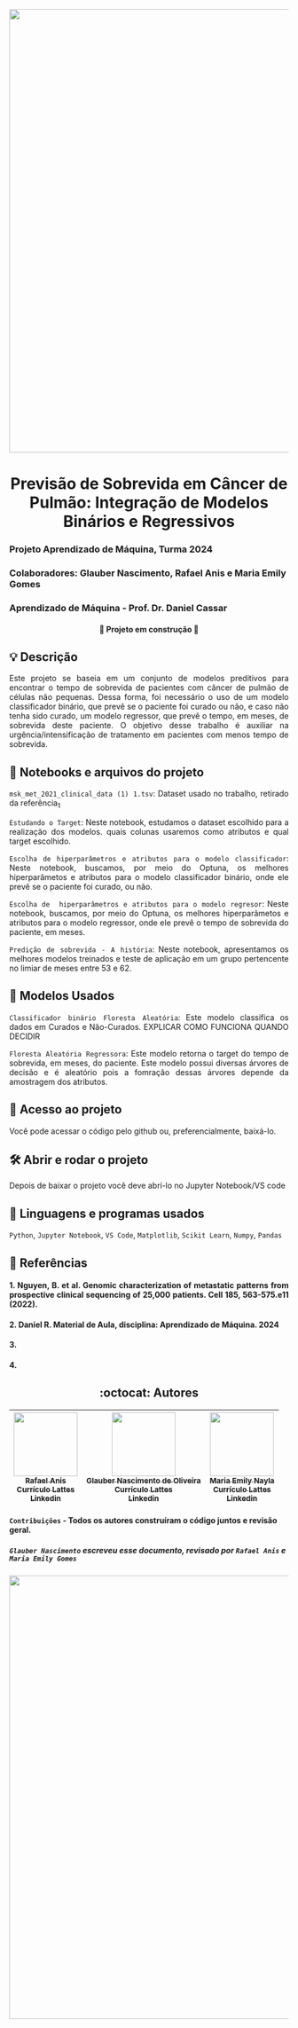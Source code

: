 <div align="center">

<img loading="lazy" src="https://github.com/user-attachments/assets/9e4a0523-4f7b-4476-8a75-bc8d9ed47e5b" width=800>

</div>

<h1 align="center"> Previsão de Sobrevida em Câncer de Pulmão: Integração de Modelos Binários e Regressivos </h1>

### Projeto Aprendizado de Máquina, Turma 2024
### Colaboradores: Glauber Nascimento, Rafael Anis e Maria Emily Gomes  
### Aprendizado de Máquina -  Prof. Dr. Daniel Cassar

 <h4 align="center"> 
    🚧  Projeto em construção 🚧
</h4>

<h2 align="left"> 💡 Descrição </h2>

<div align="justify">
Este projeto se baseia em um conjunto de modelos preditivos para encontrar o tempo de sobrevida de pacientes com câncer de pulmão de células não pequenas. Dessa forma, foi necessário o uso de um modelo classificador binário, que prevê se o paciente foi curado ou não, e caso não tenha sido curado, um modelo regressor, que prevê o tempo, em meses, de sobrevida deste paciente. O objetivo desse trabalho é auxiliar na urgência/intensificação de tratamento em pacientes com menos tempo de sobrevida.
</div>

<h2 align="left"> 📔 Notebooks e arquivos do projeto </h2>

<div align="justify">

`msk_met_2021_clinical_data (1) 1.tsv`: Dataset usado no trabalho, retirado da referência[<sub>1</sub>](10.1016/j.cell.2022.01.003)<br>
 
`Estudando o Target`: Neste notebook, estudamos o dataset escolhido para a realização dos modelos. quais colunas usaremos como atributos e qual target escolhido.

`Escolha de hiperparâmetros e atributos para o modelo classificador`: Neste notebook, buscamos, por meio do Optuna, os melhores hiperparâmetos e atributos para o modelo classificador binário, onde ele prevê se o paciente foi curado, ou não.

`Escolha de  hiperparâmetros e atributos para o modelo regresor`: Neste notebook, buscamos, por meio do Optuna, os melhores hiperparâmetos e atributos para o modelo regressor, onde ele prevê o tempo de sobrevida do paciente, em meses. <br> 

`Predição de sobrevida - A história`: Neste notebook, apresentamos os melhores modelos treinados e teste de aplicação em um grupo pertencente no limiar de meses entre 53 e 62.


</div>

<h2 align="left"> 🤖 Modelos Usados </h2>

<div align="justify">

`Classificador binário Floresta Aleatória`: Este modelo classifica os dados em Curados e Não-Curados. EXPLICAR COMO FUNCIONA QUANDO DECIDIR

`Floresta Aleatória Regressora`: Este modelo retorna o target do tempo de sobrevida, em meses, do paciente. Este modelo possui diversas árvores de decisão e é aleatório pois a fomração dessas árvores depende da amostragem dos atributos.

</div>

<h2 align="left"> 📁 Acesso ao projeto </h2>

<div align="justify">

Você pode acessar o código pelo github ou, preferencialmente, baixá-lo.

</div>

<h2 align="left"> 🛠️ Abrir e rodar o projeto </h2>

<div align="justify">

Depois de baixar o projeto você deve abrí-lo no Jupyter Notebook/VS code

</div>

<h2 align="left"> 📓 Linguagens e programas usados </h2>

<div align="justify">

`Python`, `Jupyter Notebook`, `VS Code`, `Matplotlib`, `Scikit Learn`, `Numpy`, `Pandas` 

</div>

<h2 align="left"> 📖 Referências </h2>

<div align="justify">
 
#### 1.  Nguyen, B. et al. Genomic characterization of metastatic patterns from prospective clinical sequencing of 25,000 patients. Cell 185, 563-575.e11 (2022).
#### 2.  Daniel R. Material de Aula, disciplina: Aprendizado de Máquina. 2024
#### 3. 
#### 4.   

</div>

<h2 align="center"> :octocat:  Autores </h2>

<div align="center">
 
| [<img loading="lazy" src="https://github.com/user-attachments/assets/e314fef8-e638-40ce-8ae1-8c7dab89b176" width=115><br> <sub>Rafael Anis </sub>](https://github.com/RafaelShaikhzadeh)<br> [<sub>Currículo Lattes</sub>](http://lattes.cnpq.br/3980352415504306)<br> [<sub>Linkedin</sub>](https://www.linkedin.com/in/rafael-anis-shaikhzadeh-santos-a58843224/) |  [<img loading="lazy" src="https://github.com/user-attachments/assets/421a946a-dd10-4477-8f3f-e1a277d997b0" width=115><br><sub>Glauber Nascimento de Oliveira</sub>](https://github.com/Glaubernaoli)<br> [<sub>Currículo Lattes</sub>](http://lattes.cnpq.br/0913262665776521)<br> [<sub>Linkedin</sub>](https://www.linkedin.com/in/glauber-naoli/) |  [<img loading="lazy" src="https://github.com/user-attachments/assets/40518e6c-b75f-496a-8fce-f5c4c1cb2684" width=115><br><sub> Maria Emily Nayla</sub>](https://github.com/MEmilyGomes)<br> [<sub>Currículo Lattes</sub>](http://lattes.cnpq.br/9482558334105708)<br> [<sub>Linkedin</sub>]() |
| :---: | :---: | :---: |

</div>


 #### `Contribuições` - Todos os autores construíram o código juntos e revisão geral.
 ##### `Glauber Nascimento` escreveu esse documento, revisado por `Rafael Anis` e `Maria Emily Gomes`

<div align="center">
 
<img loading="lazy" src="https://github.com/user-attachments/assets/c4434633-7e0c-4f19-9fa3-4c4c64e35a46" width=800>

</div>

